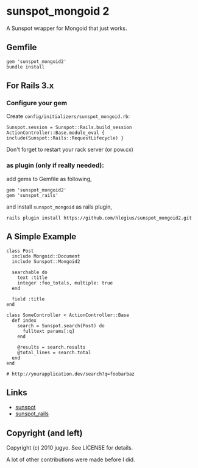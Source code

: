 sunspot_mongoid 2
====

A Sunspot wrapper for Mongoid that just works.

Gemfile
----
    gem 'sunspot_mongoid2'
    bundle install

For Rails 3.x
----

### Configure your gem

Create `config/initializers/sunspot_mongoid.rb`:

    Sunspot.session = Sunspot::Rails.build_session
    ActionController::Base.module_eval { include(Sunspot::Rails::RequestLifecycle) }
    
Don't forget to restart your rack server (or pow.cx)

### as plugin (only if really needed):

add gems to Gemfile as following,

    gem 'sunspot_mongoid2'
    gem 'sunspot_rails'

and install `sunspot_mongoid` as rails plugin,

    rails plugin install https://github.com/hlegius/sunspot_mongoid2.git


A Simple Example
----

    class Post
      include Mongoid::Document
      include Sunspot::Mongoid2

      searchable do
        text :title
        integer :foo_totals, multiple: true
      end

      field :title
    end

    class SomeController < ActionController::Base
      def index
        search = Sunspot.search(Post) do
          fulltext params[:q]
        end
        
        @results = search.results
        @total_lines = search.total
      end
    end

    # http://yourapplication.dev/search?q=foobarbaz

Links
----

* [sunspot](http://github.com/outoftime/sunspot)
* [sunspot_rails](http://github.com/outoftime/sunspot/tree/master/sunspot_rails/)



Copyright (and left)
----

Copyright (c) 2010 jugyo. See LICENSE for details.

A lot of other contributions were made before I did.
